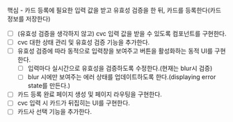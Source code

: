 핵심 - 카드 등록에 필요한 입력 값을 받고 유효성 검증을 한 뒤, 카드를 등록한다(카드 정보를 저장한다)

- [ ] (유효성 검증을 생각하지 않고) cvc 입력 값을 받을 수 있도록 컴포넌트를 구현한다.
- [ ] cvc 대한 상태 관리 및 유효성 검증 기능을 추가한다.
- [ ] 유효성 검증에 따라 동적으로 입력창을 보여주고 버튼을 활성화하는 동적 UI를 구현한다.
  - [ ] 입력마다 실시간으로 유효성을 검증하도록 수정한다.(현재는 blur시 검증)
  - [ ] blur 시에만 보여주는 에러 상태를 업데이트하도록 한다.(displaying error state를 만든다.)
- [ ] 카드 등록 완료 페이지 생성 및 페이지 라우팅을 구현한다.
- [ ] cvc 입력 시 카드가 뒤집히는 UI를 구현한다.
- [ ] 카드사 선택 기능을 추가한다.

